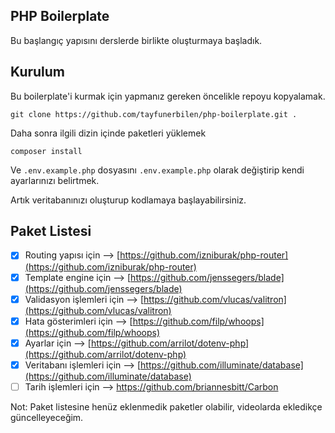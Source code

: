 ## PHP Boilerplate

Bu başlangıç yapısını derslerde birlikte oluşturmaya başladık.

## Kurulum

Bu boilerplate'i kurmak için yapmanız gereken öncelikle repoyu kopyalamak.

```
git clone https://github.com/tayfunerbilen/php-boilerplate.git .
```
Daha sonra ilgili dizin içinde paketleri yüklemek

```
composer install
```

Ve `.env.example.php` dosyasını `.env.example.php` olarak değiştirip kendi ayarlarınızı belirtmek.

Artık veritabanınızı oluşturup kodlamaya başlayabilirsiniz.

## Paket Listesi

- [x] Routing yapısı için --> [https://github.com/izniburak/php-router](https://github.com/izniburak/php-router)
- [x] Template engine için --> [https://github.com/jenssegers/blade](https://github.com/jenssegers/blade)
- [x] Validasyon işlemleri için --> [https://github.com/vlucas/valitron](https://github.com/vlucas/valitron)
- [x] Hata gösterimleri için --> [https://github.com/filp/whoops](https://github.com/filp/whoops)
- [x] Ayarlar için --> [https://github.com/arrilot/dotenv-php](https://github.com/arrilot/dotenv-php)
- [x] Veritabanı işlemleri için --> [https://github.com/illuminate/database](https://github.com/illuminate/database)
- [ ] Tarih işlemleri için --> https://github.com/briannesbitt/Carbon

Not: Paket listesine henüz eklenmedik paketler olabilir, videolarda ekledikçe güncelleyeceğim.